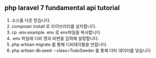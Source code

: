 ## php laravel 7 fundamental api tutorial

1. 소스를 다운 받습니다.
2. composer install 로 라이브러리를 설치합니다.
3. cp .env.example .env 로 env파일을 복사합니다
4. .env 파일에 디비 명과 비번을 입력해 설정합니다.
5. php artisan migrate 를 통해 디비테이블을 만듭니다.
6. php artisan db:seed --class=TodoSeeder 를 통해 더미 데이터를 넣습니다
